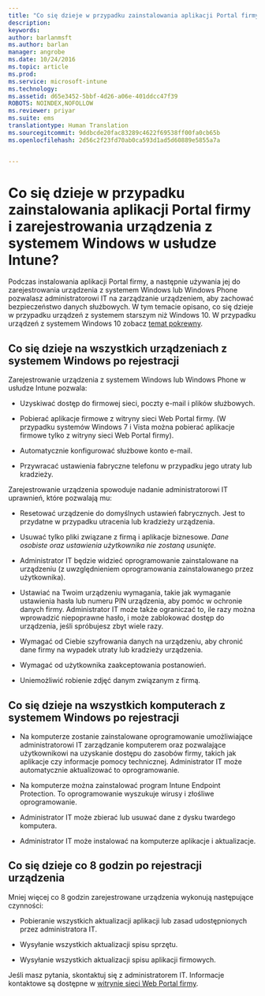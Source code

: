 ```yaml
---
title: "Co się dzieje w przypadku zainstalowania aplikacji Portal firmy i zarejestrowania urządzenia z systemem Windows w usłudze Intune? | Microsoft Intune"
description: 
keywords: 
author: barlanmsft
ms.author: barlan
manager: angrobe
ms.date: 10/24/2016
ms.topic: article
ms.prod: 
ms.service: microsoft-intune
ms.technology: 
ms.assetid: d65e3452-5bbf-4d26-a06e-401ddcc47f39
ROBOTS: NOINDEX,NOFOLLOW
ms.reviewer: priyar
ms.suite: ems
translationtype: Human Translation
ms.sourcegitcommit: 9ddbcde20fac83289c4622f69538ff00fa0cb65b
ms.openlocfilehash: 2d56c2f23fd70ab0ca593d1ad5d60889e5855a7a


---
```



# <a name="what-happens-if-you-install-the-company-portal-app-and-enroll-your-windows-device-in-intune"></a>Co się dzieje w przypadku zainstalowania aplikacji Portal firmy i zarejestrowania urządzenia z systemem Windows w usłudze Intune?

Podczas instalowania aplikacji Portal firmy, a następnie używania jej do zarejestrowania urządzenia z systemem Windows lub Windows Phone pozwalasz administratorowi IT na zarządzanie urządzeniem, aby zachować bezpieczeństwo danych służbowych. W tym temacie opisano, co się dzieje w przypadku urządzeń z systemem starszym niż Windows 10. W przypadku urządzeń z systemem Windows 10 zobacz [temat pokrewny](what-happens-if-you-install-the-company-portal-app-and-enroll-your-device-in-intune-windows10.md).

## <a name="what-happens-to-all-windows-devices-after-enrollment"></a>Co się dzieje na wszystkich urządzeniach z systemem Windows po rejestracji
Zarejestrowanie urządzenia z systemem Windows lub Windows Phone w usłudze Intune pozwala:

-   Uzyskiwać dostęp do firmowej sieci, poczty e-mail i plików służbowych.

-   Pobierać aplikacje firmowe z witryny sieci Web Portal firmy. (W przypadku systemów Windows 7 i Vista można pobierać aplikacje firmowe tylko z witryny sieci Web Portal firmy).

-   Automatycznie konfigurować służbowe konto e-mail.

-   Przywracać ustawienia fabryczne telefonu w przypadku jego utraty lub kradzieży.

Zarejestrowanie urządzenia spowoduje nadanie administratorowi IT uprawnień, które pozwalają mu:

-   Resetować urządzenie do domyślnych ustawień fabrycznych. Jest to przydatne w przypadku utracenia lub kradzieży urządzenia.

-   Usuwać tylko pliki związane z firmą i aplikacje biznesowe. *Dane osobiste oraz ustawienia użytkownika nie zostaną usunięte.*

-   Administrator IT będzie widzieć oprogramowanie zainstalowane na urządzeniu (z uwzględnieniem oprogramowania zainstalowanego przez użytkownika).

-   Ustawiać na Twoim urządzeniu wymagania, takie jak wymaganie ustawienia hasła lub numeru PIN urządzenia, aby pomóc w ochronie danych firmy. Administrator IT może także ograniczać to, ile razy można wprowadzić niepoprawne hasło, i może zablokować dostęp do urządzenia, jeśli spróbujesz zbyt wiele razy.

-   Wymagać od Ciebie szyfrowania danych na urządzeniu, aby chronić dane firmy na wypadek utraty lub kradzieży urządzenia.

-   Wymagać od użytkownika zaakceptowania postanowień.

-   Uniemożliwić robienie zdjęć danym związanym z firmą.

## <a name="what-happens-to-all-windows-pcs-after-enrollment"></a>Co się dzieje na wszystkich komputerach z systemem Windows po rejestracji

-  Na komputerze zostanie zainstalowane oprogramowanie umożliwiające administratorowi IT zarządzanie komputerem oraz pozwalające użytkownikowi na uzyskanie dostępu do zasobów firmy, takich jak aplikacje czy informacje pomocy technicznej. Administrator IT może automatycznie aktualizować to oprogramowanie.

-  Na komputerze można zainstalować program Intune Endpoint Protection. To oprogramowanie wyszukuje wirusy i złośliwe oprogramowanie.

-  Administrator IT może zbierać lub usuwać dane z dysku twardego komputera.

-  Administrator IT może instalować na komputerze aplikacje i aktualizacje.

## <a name="what-happens-every-eight-hours-after-device-enrollment"></a>Co się dzieje co 8 godzin po rejestracji urządzenia
Mniej więcej co 8 godzin zarejestrowane urządzenia wykonują następujące czynności:

-   Pobieranie wszystkich aktualizacji aplikacji lub zasad udostępnionych przez administratora IT.

-   Wysyłanie wszystkich aktualizacji spisu sprzętu.

-   Wysyłanie wszystkich aktualizacji spisu aplikacji firmowych.

Jeśli masz pytania, skontaktuj się z administratorem IT. Informacje kontaktowe są dostępne w [witrynie sieci Web Portal firmy](http://portal.manage.microsoft.com).



<!--HONumber=Nov16_HO1-->


